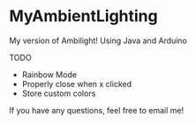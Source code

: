 # MyAmbientLighting
 My version of Ambilight! Using Java and Arduino

TODO
* Rainbow Mode
* Properly close when x clicked
* Store custom colors

If you have any questions, feel free to email me!
